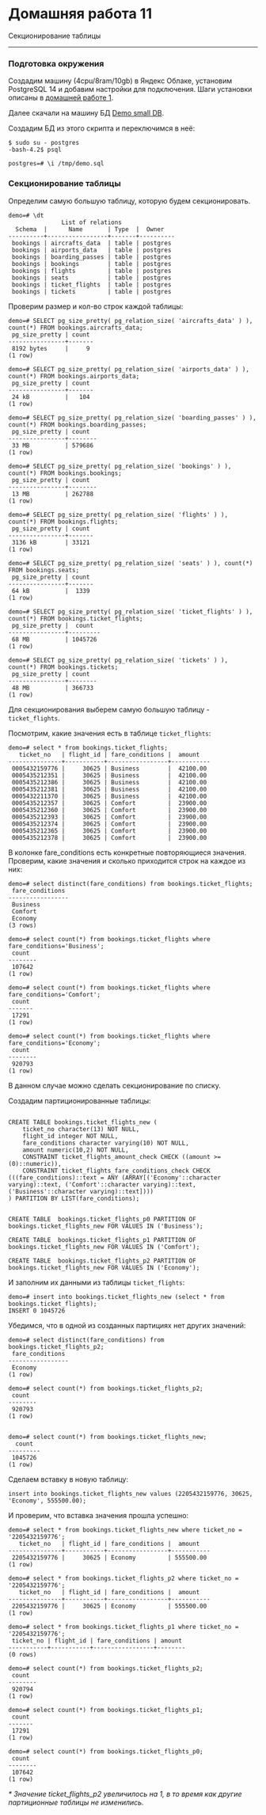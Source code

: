 # Домашняя работа 11

Секционирование таблицы

____

### Подготовка окружения

Создадим машину (4cpu/8ram/10gb) в Яндекс Облаке, установим PostgreSQL 14 и добавим настройки для подключения. 
Шаги установки описаны в [домашней работе 1](/homework/hw1.md).

Далее скачали на машину БД [Demo small DB](https://www.postgrespro.ru/education/demodb).

Создадим БД из этого скрипта и переключимся в неё:
```shell
$ sudo su - postgres
-bash-4.2$ psql
```

```postgresql
postgres=# \i /tmp/demo.sql
```

### Секционирование таблицы
Определим самую большую таблицу, которую будем секционировать.



```postgresql
demo=# \dt
               List of relations
  Schema  |      Name       | Type  |  Owner   
----------+-----------------+-------+----------
 bookings | aircrafts_data  | table | postgres
 bookings | airports_data   | table | postgres
 bookings | boarding_passes | table | postgres
 bookings | bookings        | table | postgres
 bookings | flights         | table | postgres
 bookings | seats           | table | postgres
 bookings | ticket_flights  | table | postgres
 bookings | tickets         | table | postgres
```

Проверим размер и кол-во строк каждой таблицы:
```postgresql
demo=# SELECT pg_size_pretty( pg_relation_size( 'aircrafts_data' ) ), count(*) FROM bookings.aircrafts_data;
 pg_size_pretty | count 
----------------+-------
 8192 bytes     |     9
(1 row)

demo=# SELECT pg_size_pretty( pg_relation_size( 'airports_data' ) ), count(*) FROM bookings.airports_data;
 pg_size_pretty | count 
----------------+-------
 24 kB          |   104
(1 row)

demo=# SELECT pg_size_pretty( pg_relation_size( 'boarding_passes' ) ), count(*) FROM bookings.boarding_passes;
 pg_size_pretty | count  
----------------+--------
 33 MB          | 579686
(1 row)

demo=# SELECT pg_size_pretty( pg_relation_size( 'bookings' ) ), count(*) FROM bookings.bookings;
 pg_size_pretty | count  
----------------+--------
 13 MB          | 262788
(1 row)

demo=# SELECT pg_size_pretty( pg_relation_size( 'flights' ) ), count(*) FROM bookings.flights;
 pg_size_pretty | count 
----------------+-------
 3136 kB        | 33121
(1 row)

demo=# SELECT pg_size_pretty( pg_relation_size( 'seats' ) ), count(*) FROM bookings.seats;
 pg_size_pretty | count 
----------------+-------
 64 kB          |  1339
(1 row)

demo=# SELECT pg_size_pretty( pg_relation_size( 'ticket_flights' ) ), count(*) FROM bookings.ticket_flights;
 pg_size_pretty |  count  
----------------+---------
 68 MB          | 1045726
(1 row)

demo=# SELECT pg_size_pretty( pg_relation_size( 'tickets' ) ), count(*) FROM bookings.tickets;
 pg_size_pretty | count  
----------------+--------
 48 MB          | 366733
(1 row)
```

Для секционирования выберем самую большую таблицу - `ticket_flights`.

Посмотрим, какие значения есть в таблице `ticket_flights`:
```postgresql
demo=# select * from bookings.ticket_flights;
   ticket_no   | flight_id | fare_conditions |  amount   
---------------+-----------+-----------------+-----------
 0005432159776 |     30625 | Business        |  42100.00
 0005435212351 |     30625 | Business        |  42100.00
 0005435212386 |     30625 | Business        |  42100.00
 0005435212381 |     30625 | Business        |  42100.00
 0005432211370 |     30625 | Business        |  42100.00
 0005435212357 |     30625 | Comfort         |  23900.00
 0005435212360 |     30625 | Comfort         |  23900.00
 0005435212393 |     30625 | Comfort         |  23900.00
 0005435212374 |     30625 | Comfort         |  23900.00
 0005435212365 |     30625 | Comfort         |  23900.00
 0005435212378 |     30625 | Comfort         |  23900.00

```

В колонке fare_conditions есть конкретные повторяющиеся значения. 
Проверим, какие значения и сколько приходится строк на каждое из них:
```postgresql
demo=# select distinct(fare_conditions) from bookings.ticket_flights;
 fare_conditions 
-----------------
 Business
 Comfort
 Economy
(3 rows)

demo=# select count(*) from bookings.ticket_flights where fare_conditions='Business';
 count  
--------
 107642
(1 row)

demo=# select count(*) from bookings.ticket_flights where fare_conditions='Comfort';
 count 
-------
 17291
(1 row)

demo=# select count(*) from bookings.ticket_flights where fare_conditions='Economy';
 count  
--------
 920793
(1 row)
```

В данном случае можно сделать секционирование по списку.


Создадим партиционированные таблицы:
```postgresql

CREATE TABLE bookings.ticket_flights_new (
    ticket_no character(13) NOT NULL,
    flight_id integer NOT NULL,
    fare_conditions character varying(10) NOT NULL,
    amount numeric(10,2) NOT NULL,
    CONSTRAINT ticket_flights_amount_check CHECK ((amount >= (0)::numeric)),
    CONSTRAINT ticket_flights_fare_conditions_check CHECK (((fare_conditions)::text = ANY (ARRAY[('Economy'::character varying)::text, ('Comfort'::character varying)::text, ('Business'::character varying)::text])))
) PARTITION BY LIST(fare_conditions);


CREATE TABLE  bookings.ticket_flights_p0 PARTITION OF bookings.ticket_flights_new FOR VALUES IN ('Business');

CREATE TABLE  bookings.ticket_flights_p1 PARTITION OF bookings.ticket_flights_new FOR VALUES IN ('Comfort');

CREATE TABLE  bookings.ticket_flights_p2 PARTITION OF bookings.ticket_flights_new FOR VALUES IN ('Economy');
```

И заполним их данными из таблицы `ticket_flights`:
```postgresql
demo=# insert into bookings.ticket_flights_new (select * from bookings.ticket_flights);
INSERT 0 1045726
```

Убедимся, что в одной из созданных партициях нет других значений:
```postgresql
demo=# select distinct(fare_conditions) from bookings.ticket_flights_p2;
 fare_conditions 
-----------------
 Economy
(1 row)

demo=# select count(*) from bookings.ticket_flights_p2;
 count  
--------
 920793
(1 row)


demo=# select count(*) from bookings.ticket_flights_new;
  count  
---------
 1045726
(1 row)
```

Сделаем вставку в новую таблицу:
```postgresql
insert into bookings.ticket_flights_new values (2205432159776, 30625, 'Economy', 555500.00);
```

И проверим, что вставка значения прошла успешно:
```postgresql
demo=# select * from bookings.ticket_flights_new where ticket_no = '2205432159776';
   ticket_no   | flight_id | fare_conditions |  amount   
---------------+-----------+-----------------+-----------
 2205432159776 |     30625 | Economy         | 555500.00
(1 row)
       
demo=# select * from bookings.ticket_flights_p2 where ticket_no = '2205432159776';
   ticket_no   | flight_id | fare_conditions |  amount   
---------------+-----------+-----------------+-----------
 2205432159776 |     30625 | Economy         | 555500.00
(1 row)

demo=# select * from bookings.ticket_flights_p1 where ticket_no = '2205432159776';
 ticket_no | flight_id | fare_conditions | amount 
-----------+-----------+-----------------+--------
(0 rows)

demo=# select count(*) from bookings.ticket_flights_p2;
 count  
--------
 920794
(1 row)

demo=# select count(*) from bookings.ticket_flights_p1;
 count 
-------
 17291
(1 row)

demo=# select count(*) from bookings.ticket_flights_p0;
 count  
--------
 107642
(1 row)
```
_* Значение ticket_flights_p2 увеличилось на 1, в то время как другие партиционные таблицы не изменились._
